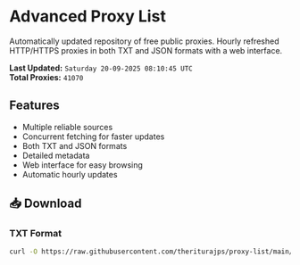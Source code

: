 # Advanced Proxy List

Automatically updated repository of free public proxies. Hourly refreshed HTTP/HTTPS proxies in both TXT and JSON formats with a web interface.

**Last Updated:** `Saturday 20-09-2025 08:10:45 UTC`  
**Total Proxies:** `41070`

## Features
- Multiple reliable sources
- Concurrent fetching for faster updates
- Both TXT and JSON formats
- Detailed metadata
- Web interface for easy browsing
- Automatic hourly updates

## 📥 Download

### TXT Format
```bash
curl -O https://raw.githubusercontent.com/theriturajps/proxy-list/main/proxies.txt